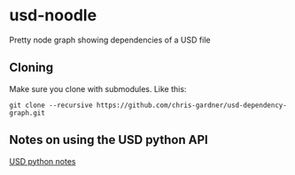 # usd-noodle
Pretty node graph showing dependencies of a USD file

## Cloning

Make sure you clone with submodules. Like this:

`git clone --recursive https://github.com/chris-gardner/usd-dependency-graph.git`

## Notes on using the USD python API
[USD python notes](https://github.com/chris-gardner/usd-dependency-graph/wiki/USD-python-notes)

